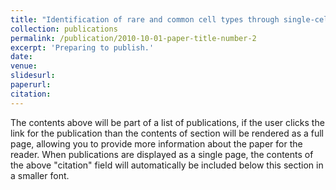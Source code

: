 ```yaml
---
title: "Identification of rare and common cell types through single-cell ensemble clustering"
collection: publications
permalink: /publication/2010-10-01-paper-title-number-2
excerpt: 'Preparing to publish.'
date: 
venue: 
slidesurl: 
paperurl: 
citation: 
---
```


The contents above will be part of a list of publications, if the user clicks the link for the publication than the contents of section will be rendered as a full page, allowing you to provide more information about the paper for the reader. When publications are displayed as a single page, the contents of the above "citation" field will automatically be included below this section in a smaller font.
